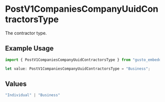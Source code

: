 # PostV1CompaniesCompanyUuidContractorsType

The contractor type.

## Example Usage

```typescript
import { PostV1CompaniesCompanyUuidContractorsType } from "gusto_embedded/models/operations";

let value: PostV1CompaniesCompanyUuidContractorsType = "Business";
```

## Values

```typescript
"Individual" | "Business"
```